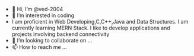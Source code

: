 - 👋 Hi, I’m @ved-2004
- 👀 I’m interested in coding
- I am proficient in Web Developing,C,C++,Java and Data Structures. I am currently learning MERN Stack. I like to develop applications and projects involving backend connectivity
- 💞️ I’m looking to collaborate on ...
- 📫 How to reach me ...

<!---
ved-2004/ved-2004 is a ✨ special ✨ repository because its `README.md` (this file) appears on your GitHub profile.
You can click the Preview link to take a look at your changes.
--->

